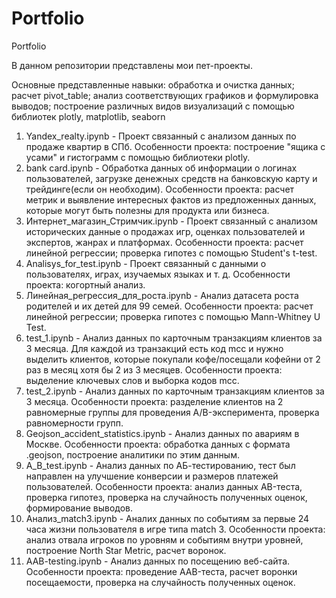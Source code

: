 # Portfolio
Portfolio

В данном репозитории представлены мои пет-проекты.

Основные представленные навыки: обработка и очистка данных; расчет pivot_table; анализ соответствующих графиков и формулировка выводов; построение различных видов визуализаций с помощью библиотек plotly, matplotlib, seaborn
1. Yandex_realty.ipynb - Проект связанный с анализом данных по продаже квартир в СПб. Особенности проекта: построение "ящика с усами" и гистограмм с помощью библиотеки plotly.
2. bank card.ipynb - Обработка данных об информации о логинах пользователей, загрузке денежных средств на банковскую карту и трейдинге(если он необходим). Особенности проекта: расчет метрик и выявление интересных фактов из предложенных данных, которые могут быть полезны для продукта или бизнеса.
3. Интернет_магазин_Стримчик.ipynb - Проект связанный с анализом исторических данные о продажах игр, оценках пользователей и экспертов, жанрах и платформах. Особенности проекта: расчет линейной регрессии; проверка гипотез с помощью Student's t-test.
4. Analisys_for_test.ipynb - Проект связанный с данными о пользователях, играх, изучаемых языках и т. д. Особенности проекта: когортный анализ.
5. Линейная_регрессия_для_роста.ipynb - Анализ датасета роста родителей и их детей для 99 семей. Особенности проекта: расчет линейной регрессии; проверка гипотез с помощью Mann-Whitney U Test.
6. test_1.ipynb - Анализ данных по карточным транзакциям клиентов за 3 месяца. Для каждой из транзакций есть код mcc и нужно выделить клиентов, которые покупали кофе/посещали кофейни от 2 раз в месяц хотя бы 2 из 3 месяцев. Особенности проекта: выделение ключевых слов и выборка кодов mcc.
7. test_2.ipynb - Анализ данных по карточным транзакциям клиентов за 3 месяца. Особенности проекта: разделение клиентов на 2 равномерные группы для проведения A/B-эксперимента, проверка равномерности групп.
8. Geojson_accident_statistics.ipynb - Анализ данных по авариям в Москве. Особенности проекта: обработка данных с формата .geojson, построение аналитики по этим данным. 
9. A_B_test.ipynb - Анализ данных по АБ-тестированию, тест был направлен на улучшение конверсии и размеров платежей пользователей. Особенности проекта: анализ данных AB-теста, проверка гипотез, проверка на случайность полученных оценок, формирование выводов.
10. Анализ_match3.ipynb - Аналих данных по событиям за первые 24 часа жизни пользователя в игре типа match 3. Особенности проекта: анализ отвала игроков по уровням и событиям внутри уровней, построение North Star Metric, расчет воронок.
11. AAB-testing.ipynb - Анализ данных по посещению веб-сайта. Особенности проекта: проведение AAB-теста, расчет воронки посещаемости, проверка на случайность полученных оценок.
